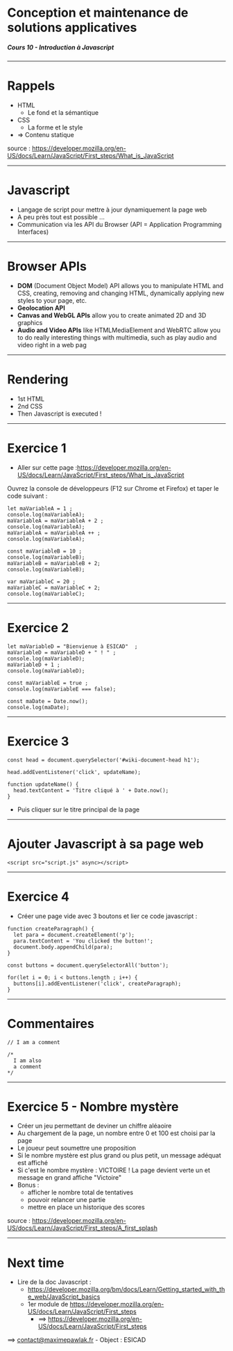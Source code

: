 <!-- $size: 16:9 -->
<!--
template: invert
-->

# Conception et maintenance de solutions applicatives



##### Cours 10 - Introduction à Javascript

<!-- footer: Lundi 07 janvier 2019 - BTS SIO - ESICAD - https://github.com/MaximePawlakFr/esicad/ - Maxime Pawlak -->


---
<!-- page_number: true -->
# Rappels

* HTML
	* Le fond et la sémantique 
* CSS
	* La forme et le style
* => Contenu statique 


source : https://developer.mozilla.org/en-US/docs/Learn/JavaScript/First_steps/What_is_JavaScript 

---

# Javascript

* Langage de script pour mettre à jour dynamiquement la page web
* A peu près tout est possible ...
* Communication via les API du Browser (API = Application Programming Interfaces)

---

# Browser APIs

* **DOM** (Document Object Model) API allows you to manipulate HTML and CSS, creating, removing and changing HTML, dynamically applying new styles to your page, etc.
* **Geolocation API** 
* **Canvas and WebGL APIs** allow you to create animated 2D and 3D graphics
* **Audio and Video APIs** like HTMLMediaElement and WebRTC allow you to do really interesting things with multimedia, such as play audio and video right in a web pag

---

# Rendering

* 1st HTML
* 2nd CSS
* Then Javascript is executed !

---

# Exercice 1

* Aller sur cette page :https://developer.mozilla.org/en-US/docs/Learn/JavaScript/First_steps/What_is_JavaScript

Ouvrez la console de développeurs (F12 sur Chrome et Firefox) et taper le code suivant : 

``` 
let maVariableA = 1 ;
console.log(maVariableA);
maVariableA = maVariableA + 2 ;
console.log(maVariableA);
maVariableA = maVariableA ++ ;
console.log(maVariableA);
```


``` 
const maVariableB = 10 ;
console.log(maVariableB);
maVariableB = maVariableB + 2;
console.log(maVariableB);
```


``` 
var maVariableC = 20 ;
maVariableC = maVariableC + 2;
console.log(maVariableC);
```
---
# Exercice 2 

``` 
let maVariableD = "Bienvienue à ESICAD"  ;
maVariableD = maVariableD + " ! " ;
console.log(maVariableD);
maVariableD + 1 ;
console.log(maVariableD);
```


``` 
const maVariableE = true ;
console.log(maVariableE === false);
```

``` 
const maDate = Date.now();
console.log(maDate);
```


---
# Exercice 3

```
const head = document.querySelector('#wiki-document-head h1');

head.addEventListener('click', updateName);

function updateName() {
  head.textContent = 'Titre cliqué à ' + Date.now();
}
```
* Puis cliquer sur le titre principal de la page

---

# Ajouter Javascript à sa page web


```
<script src="script.js" async></script>
```

---

# Exercice 4

* Créer une page vide avec 3 boutons et lier ce code javascript : 

```
function createParagraph() {
  let para = document.createElement('p');
  para.textContent = 'You clicked the button!';
  document.body.appendChild(para);
}

const buttons = document.querySelectorAll('button');

for(let i = 0; i < buttons.length ; i++) {
  buttons[i].addEventListener('click', createParagraph);
}

```

---

# Commentaires

```
// I am a comment
```

```
/*
  I am also
  a comment
*/
```

---

# Exercice 5 - Nombre mystère

* Créer un jeu permettant de deviner un chiffre aléaoire
* Au chargement de la page, un nombre entre 0 et 100 est choisi par la page
* Le joueur peut soumettre une proposition
* Si le nombre mystère est plus grand ou plus petit, un message adéquat est affiché
* Si c'est le nombre mystère : VICTOIRE ! La page devient verte un et message en grand affiche "Victoire"
* Bonus : 
	* afficher le nombre total de tentatives
	* pouvoir relancer une partie
	* mettre en place un historique des scores

source : https://developer.mozilla.org/en-US/docs/Learn/JavaScript/First_steps/A_first_splash  

---

# Next time

* Lire de la doc Javascript :
  * https://developer.mozilla.org/bm/docs/Learn/Getting_started_with_the_web/JavaScript_basics
  * 1er module de https://developer.mozilla.org/en-US/docs/Learn/JavaScript/First_steps
    * ==> https://developer.mozilla.org/en-US/docs/Learn/JavaScript/First_steps
	 
	
==> contact@maximepawlak.fr  - Object : ESICAD
	
